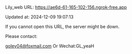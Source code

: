 Lily_web URL: https://ae6d-61-165-102-156.ngrok-free.app

Updated at: 2024-12-09 19:07:13

If you cannot open this URL, the server might be down.

Please contact: 

goley04@foxmail.com Or Wechat:GL_yeaH